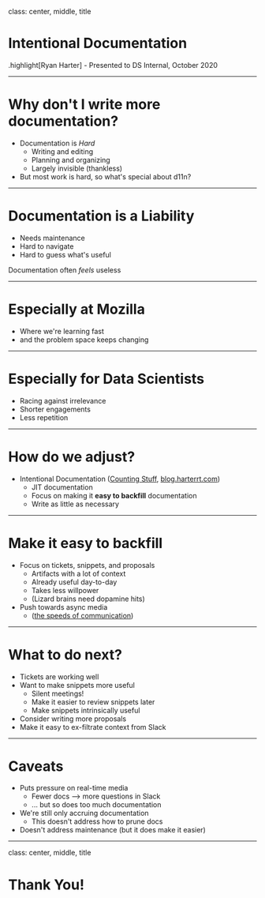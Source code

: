 class: center, middle, title

# Intentional Documentation

.highlight[Ryan Harter] - 
Presented to DS Internal, October 2020

---

# Why don't I write more documentation?

* Documentation is *Hard*
  * Writing and editing
  * Planning and organizing
  * Largely invisible (thankless)
* But most work is hard, so what's special about d11n?

---

# Documentation is a Liability

* Needs maintenance
* Hard to navigate
* Hard to guess what's useful

Documentation often *feels* useless

---

# Especially at Mozilla

* Where we're learning fast
* and the problem space keeps changing

---

# Especially for Data Scientists

* Racing against irrelevance
* Shorter engagements
* Less repetition

---

# How do we adjust?

* Intentional Documentation 
  ([Counting Stuff](https://counting.substack.com/p/lets-get-intentional-about-documentation),
  [blog.harterrt.com](https://blog.harterrt.com/randy_au_d11n.html))
  * JIT documentation
  * Focus on making it **easy to backfill** documentation
  * Write as little as necessary

---

# Make it easy to backfill

* Focus on tickets, snippets, and proposals
  * Artifacts with a lot of context
  * Already useful day-to-day
  * Takes less willpower
  * (Lizard brains need dopamine hits)
* Push towards async media
  * ([the speeds of communication](https://pulseasync.com/operators/speed-of-communication/?))

---

# What to do next?

* Tickets are working well
* Want to make snippets more useful
  * Silent meetings!
  * Make it easier to review snippets later
  * Make snippets intrinsically useful
* Consider writing more proposals
* Make it easy to ex-filtrate context from Slack

---

# Caveats

* Puts pressure on real-time media
  * Fewer docs --> more questions in Slack
  * ... but so does too much documentation
* We're still only accruing documentation
  * This doesn't address how to prune docs
* Doesn't address maintenance (but it does make it easier)

---

class: center, middle, title

# Thank You!

